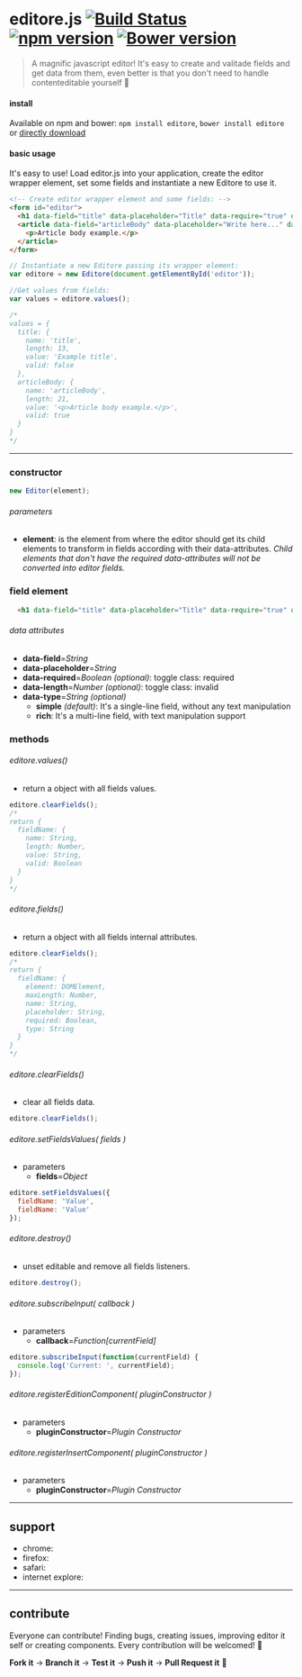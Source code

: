 # editore.js [![Build Status](https://travis-ci.org/evandroeisinger/editore.js.svg?branch=master)](https://travis-ci.org/evandroeisinger/editore.js) [![npm version](https://badge.fury.io/js/editore.svg)](http://badge.fury.io/js/editore) [![Bower version](https://badge.fury.io/bo/editore.svg)](http://badge.fury.io/bo/editore)

> A magnific javascript editor! It's easy to create and valitade fields and get data from them, even better is that you don't need to handle contenteditable yourself :8ball: 

#### install
Available on npm and bower:
`npm install editore`, `bower install editore` or [directly download](https://github.com/evandroeisinger/editore.js/raw/master/src/editore.js)

#### basic usage
It's easy to use! Load editor.js into your application, create the editor wrapper element, set some fields and instantiate a new Editore to use it.

```html
<!-- Create editor wrapper element and some fields: -->
<form id="editor">
  <h1 data-field="title" data-placeholder="Title" data-require="true" data-length="60">Example title</h1>
  <article data-field="articleBody" data-placeholder="Write here..." data-type="rich" data-require="true">
    <p>Article body example.</p>
  </article>
</form>
```

```javascript
// Instantiate a new Editore passing its wrapper element:
var editore = new Editore(document.getElementById('editor'));

//Get values from fields:
var values = editore.values();

/* 
values = {
  title: {
    name: 'title',
    length: 13,
    value: 'Example title',
    valid: false
  },
  articleBody: {
    name: 'articleBody',
    length: 21,
    value: '<p>Article body example.</p>',
    valid: true
  }
}
*/
```
---
### constructor
```javascript
new Editor(element);
```
###### parameters
  - **element**: is the element from where the editor should get its child elements to transform in fields according with their data-attributes. *Child elements that don't have the required data-attributes will not be converted into editor fields.*

### field element
```html
  <h1 data-field="title" data-placeholder="Title" data-require="true" data-length="60"></h1>
```
###### data attributes
  - **data-field**=*String*
  - **data-placeholder**=*String*
  - **data-required**=*Boolean (optional)*: toggle class: required
  - **data-length**=*Number (optional)*: toggle class: invalid
  - **data-type**=*String (optional)*
    - **simple** *(default)*: It's a single-line field, without any text manipulation
    - **rich**: It's a multi-line field, with text manipulation support

### methods
###### editore.values()
  - return a object with all fields values.
```javascript
editore.clearFields();
/*
return {
  fieldName: {
    name: String,
    length: Number,
    value: String,
    valid: Boolean
  }
}
*/
```

###### editore.fields()
  - return a object with all fields internal attributes.
```javascript
editore.clearFields();
/*
return {
  fieldName: {
    element: DOMElement,
    maxLength: Number,
    name: String,
    placeholder: String,
    required: Boolean,
    type: String
  }
}
*/
```

###### editore.clearFields()
  - clear all fields data.
```javascript
editore.clearFields();
```

###### editore.setFieldsValues( *fields* )
  - parameters
    - **fields**=*Object*
```javascript
editore.setFieldsValues({
  fieldName: 'Value',
  fieldName: 'Value'
});
```

###### editore.destroy()
  - unset editable and remove all fields listeners.
```javascript
editore.destroy();
```

###### editore.subscribeInput( *callback* )
  - parameters
    - **callback**=*Function[currentField]*
```javascript
editore.subscribeInput(function(currentField) {
  console.log('Current: ', currentField);
});
```

###### editore.registerEditionComponent( *pluginConstructor* )
  - parameters  
    - **pluginConstructor**=*Plugin Constructor*

###### editore.registerInsertComponent( *pluginConstructor* )
  - parameters  
    - **pluginConstructor**=*Plugin Constructor*

---
## support
- chrome:
- firefox:
- safari:
- internet explore:

---
## contribute
Everyone can contribute! Finding bugs, creating issues, improving editor it self or creating components.
Every contribution will be welcomed! :santa: 

**Fork it** -> **Branch it** -> **Test it** -> **Push it** -> **Pull Request it** :gem:  
